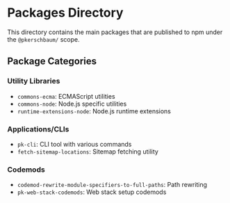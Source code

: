 # Packages Directory

This directory contains the main packages that are published to npm under the `@pkerschbaum/` scope.

## Package Categories

### Utility Libraries

- `commons-ecma`: ECMAScript utilities
- `commons-node`: Node.js specific utilities
- `runtime-extensions-node`: Node.js runtime extensions

### Applications/CLIs

- `pk-cli`: CLI tool with various commands
- `fetch-sitemap-locations`: Sitemap fetching utility

### Codemods

- `codemod-rewrite-module-specifiers-to-full-paths`: Path rewriting
- `pk-web-stack-codemods`: Web stack setup codemods
